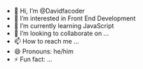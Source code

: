 - 👋 Hi, I’m @Davidfacoder
- 👀 I’m interested in Front End Development
- 🌱 I’m currently learning JavaScript
- 💞️ I’m looking to collaborate on ...
- 📫 How to reach me ...
- 😄 Pronouns: he/him
- ⚡ Fun fact: ...

<!---
Davidfacoder/Davidfacoder is a ✨ special ✨ repository because its `README.md` (this file) appears on your GitHub profile.
You can click the Preview link to take a look at your changes.
--->

